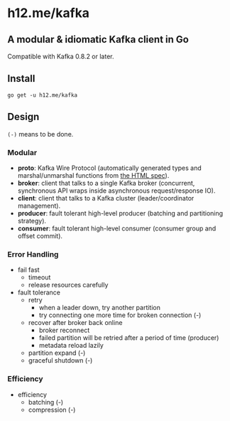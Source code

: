 h12.me/kafka
============

A modular & idiomatic Kafka client in Go
----------------------------------------

Compatible with Kafka 0.8.2 or later.

Install
-------

```
go get -u h12.me/kafka
```

Design
------

`(-)` means to be done.

### Modular

* **proto**: Kafka Wire Protocol (automatically generated types and
  marshal/unmarshal functions from
  [the HTML spec](https://cwiki.apache.org/confluence/display/KAFKA/A+Guide+To+The+Kafka+Protocol)).
* **broker**: client that talks to a single Kafka broker (concurrent,
  synchronous API wraps inside asynchronous request/response IO).
* **client**: client that talks to a Kafka cluster (leader/coordinator management).
* **producer**: fault tolerant high-level producer (batching and partitioning strategy).
* **consumer**: fault tolerant high-level consumer (consumer group and offset commit).

### Error Handling

* fail fast
  + timeout
  + release resources carefully
* fault tolerance
  + retry
    - when a leader down, try another partition
    - try connecting one more time for broken connection (-)
  + recover after broker back online
      - broker reconnect
      - failed partition will be retried after a period of time (producer)
      - metadata reload lazily
  + partition expand (-)
  + graceful shutdown (-)

### Efficiency

* efficiency
  + batching (-)
  + compression (-)
